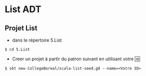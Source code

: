 # List ADT


## Projet List

* dans le répertoire 5.List

````
$ cd 5.List
````


* Creer un projet à partir du patron suivant en utilisant votre :id:


````
$ sbt new CollegeBoreal/scala-list-seed.g8 --name=<Votre ID>
````
